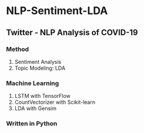 # NLP-Sentiment-LDA

## Twitter - NLP Analysis of COVID-19

### Method

1. Sentiment Analysis
2. Topic Modeling: LDA

### Machine Learning

1. LSTM with TensorFlow
2. CountVectorizer with Scikit-learn
3. LDA with Gensim

### Written in Python

